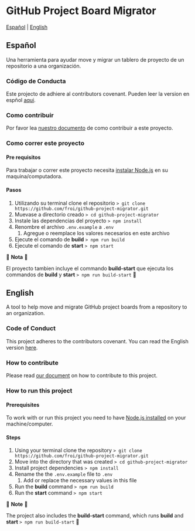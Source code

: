# GitHub Project Board Migrator

[Español](#español) | [English](#english)

## Español

Una herramienta para ayudar move y migrar un tablero de proyecto de un repositorio a una organización.

### Código de Conducta

Este projecto de adhiere al contributors covenant. Pueden leer la version en espñol [aqui][CODIGO_DE_CONDUCTA].

### Como contribuir

Por favor lea [nuestro documento](CONTRIBUTING.md) de como contribuir a este proyecto.

### Como correr este proyecto

#### Pre requisitos

Para trabajar o correr este proyecto necesita [instalar Node.js][NODEJS] en su maquina/computadora.

#### Pasos

1. Utilizando su terminal clone el repositorio `> git clone https://github.com/froi/github-project-migrator.git`
1. Muevase a directorio creado `> cd github-project-migrator`
1. Instale las dependencias del proyecto `> npm install`
1. Renombre el archivo `.env.example` a `.env`
    1. Agregue o reemplace los valores necesarios en este archivo
1. Ejecute el comando de __build__ `> npm run build`
1. Ejecute el comando de __start__ `> npm start`

:rotating_light: __Nota__ :rotating_light:

El proyecto tambien incluye el commando __build-start__ que ejecuta los commandos de __build__ y __start__ `> npm run build-start` :eyes:

## English

A tool to help move and migrate GitHub project boards from a repository to an organization.

### Code of Conduct

This project adheres to the contributors covenant. You can read the English version [here][CODE_OF_CONDUCT].

### How to contribute

Please read [our document](CONTIBUTING.MD) on how to contribute to this project.

### How to run this project

#### Prerequisites

To work with or run this project you need to have [Node.js installed][NODEJS] on your machine/computer.

#### Steps

1. Using your terminal clone the repository `> git clone https://github.com/froi/github-project-migrator.git`
1. Move into the directory that was created `> cd github-project-migrator`
1. Install project dependencies `> npm install`
1. Rename the the `.env.example` file to `.env`
    1. Add or replace the necessary values in this file
1. Run the __build__ command `> npm run build`
1. Run the __start__ command `> npm start`

:rotating_light: __Note__ :rotating_light:

The project also includes the __build-start__ command, which runs __build__ and __start__ `> npm run build-start` :eyes:

[CODE_OF_CONDUCT]: .github/code_of_conduct.md
[CODIGO_DE_CONDUCTA]: .github/codigo_de_conducta.md
[NODEJS]: https://nodejs.org/en/download/
